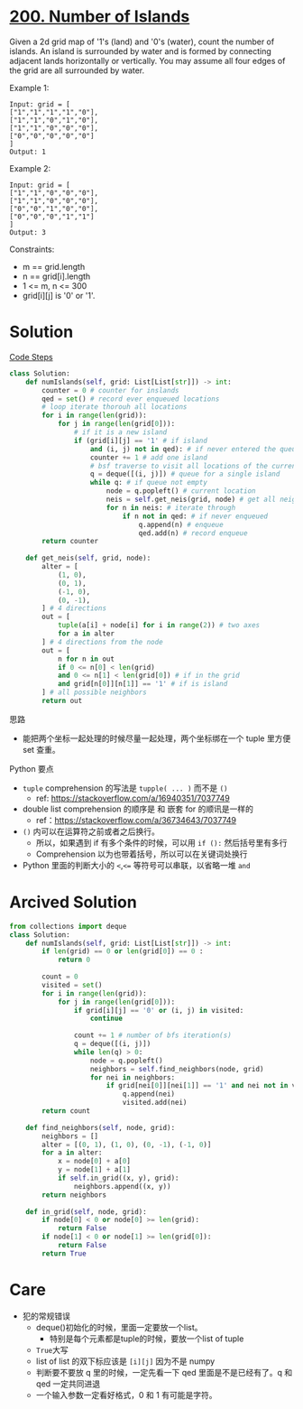 # [200. Number of Islands](https://leetcode.com/problems/number-of-islands/)

Given a 2d grid map of '1's (land) and '0's (water), count the number of islands. An island is surrounded by water and is formed by connecting adjacent lands horizontally or vertically. You may assume all four edges of the grid are all surrounded by water.

Example 1:

    Input: grid = [
    ["1","1","1","1","0"],
    ["1","1","0","1","0"],
    ["1","1","0","0","0"],
    ["0","0","0","0","0"]
    ]
    Output: 1

Example 2:

    Input: grid = [
    ["1","1","0","0","0"],
    ["1","1","0","0","0"],
    ["0","0","1","0","0"],
    ["0","0","0","1","1"]
    ]
    Output: 3

Constraints:
- m == grid.length
- n == grid[i].length
- 1 <= m, n <= 300
- grid[i][j] is '0' or '1'.

# Solution
[Code Steps](./presentations/?id=leet200)
```python
class Solution:
    def numIslands(self, grid: List[List[str]]) -> int:
        counter = 0 # counter for inslands
        qed = set() # record ever enqueued locations
        # loop iterate thorouh all locations
        for i in range(len(grid)):
            for j in range(len(grid[0])):
                # if it is a new island
                if (grid[i][j] == '1' # if island
                    and (i, j) not in qed): # if never entered the queue
                    counter += 1 # add one island
                    # bsf traverse to visit all locations of the current island
                    q = deque([(i, j)]) # queue for a single island
                    while q: # if queue not empty
                        node = q.popleft() # current location
                        neis = self.get_neis(grid, node) # get all neighbors
                        for n in neis: # iterate through
                            if n not in qed: # if never enqueued
                                q.append(n) # enqueue
                                qed.add(n) # record enqueue
        return counter
    
    def get_neis(self, grid, node):
        alter = [
            (1, 0),
            (0, 1),
            (-1, 0),
            (0, -1),
        ] # 4 directions
        out = [
            tuple(a[i] + node[i] for i in range(2)) # two axes
            for a in alter 
        ] # 4 directions from the node
        out = [
            n for n in out
            if 0 <= n[0] < len(grid) 
            and 0 <= n[1] < len(grid[0]) # if in the grid
            and grid[n[0]][n[1]] == '1' # if is island
        ] # all possible neighbors
        return out
```
<!-- steps
1, 2
5
8
12
3, 21
6, 7
9
10
11
13
4
14
15
16, 17
23
18
19, 20
24, 25, 26, 27, 28, 29
30, 33
32
31
34, 35, 39
36, 37
38
40 
-->


思路
- 能把两个坐标一起处理的时候尽量一起处理，两个坐标绑在一个 tuple 里方便 set 查重。

Python 要点
- ```tuple``` comprehension 的写法是 ```tupple( ... )``` 而不是 ```()```
    - ref: https://stackoverflow.com/a/16940351/7037749
- double list comprehension  的顺序是 和 嵌套 for 的顺讯是一样的
    - ref：https://stackoverflow.com/a/36734643/7037749
- ```()``` 内可以在运算符之前或者之后换行。
    - 所以，如果遇到 if 有多个条件的时候，可以用 ```if ():``` 然后括号里有多行
    - Comprehension 以为也带着括号，所以可以在关键词处换行
- Python 里面的判断大小的 ```<```,```<=``` 等符号可以串联，以省略一堆 ```and```

# Arcived Solution
```python
from collections import deque
class Solution:
    def numIslands(self, grid: List[List[str]]) -> int:
        if len(grid) == 0 or len(grid[0]) == 0 :
            return 0
        
        count = 0
        visited = set()
        for i in range(len(grid)):
            for j in range(len(grid[0])):
                if grid[i][j] == '0' or (i, j) in visited:
                    continue
                    
                count += 1 # number of bfs iteration(s)
                q = deque([(i, j)])
                while len(q) > 0:
                    node = q.popleft()
                    neighbors = self.find_neighbors(node, grid)
                    for nei in neighbors:
                        if grid[nei[0]][nei[1]] == '1' and nei not in visited:
                            q.append(nei)
                            visited.add(nei)
        return count
    
    def find_neighbors(self, node, grid):
        neighbors = []
        alter = [(0, 1), (1, 0), (0, -1), (-1, 0)]
        for a in alter:
            x = node[0] + a[0]
            y = node[1] + a[1]
            if self.in_grid((x, y), grid):
                neighbors.append((x, y))
        return neighbors
    
    def in_grid(self, node, grid):
        if node[0] < 0 or node[0] >= len(grid):
            return False
        if node[1] < 0 or node[1] >= len(grid[0]):
            return False
        return True
```
# Care
- 犯的常规错误
    - deque()初始化的时候，里面一定要放一个list。
        - 特别是每个元素都是tuple的时候，要放一个list of tuple
    - `True`大写
    - list of list 的双下标应该是 `[i][j]` 因为不是 numpy
    - 判断要不要放 q 里的时候，一定先看一下 qed 里面是不是已经有了。q 和 qed 一定共同进退
    - 一个输入参数一定看好格式，0 和 1 有可能是字符。